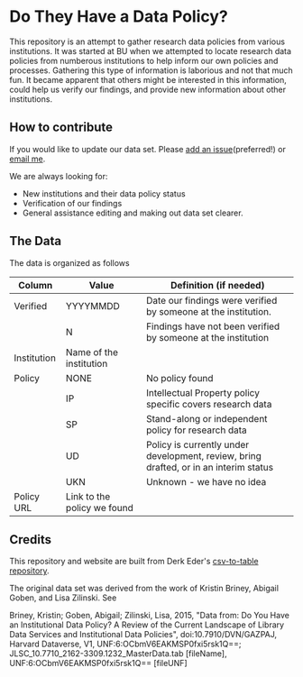 # Do They Have a Data Policy? 

This repository is an attempt to gather research data policies from various institutions. It was started at BU when we attempted to locate research data policies from numberous institutions to help inform our own policies and processes. Gathering this type of information is laborious and not that much fun. It became apparent that others might be interested in this information, could help us verify our findings, and provide new information about other institutions. 

## How to contribute

If you would like to update our data set. Please [add an issue](https://github.com/tomhohenstein/do-they-have-a-data-policy/issues)(preferred!) or [email me](mailto:tah@bu.edu).

We are always looking for:

+ New institutions and their data policy status
+ Verification of our findings
+ General assistance editing and making out data set clearer. 

## The Data

The data is organized as follows 

|Column   | Value | Definition (if needed) |
|---|---|---|
|Verified| YYYYMMDD   | Date our findings were verified by someone at the institution.    |
|   | N  | Findings have not been verified by someone at the institution    |
| Institution  | Name of the institution   |   |
|Policy | NONE| No policy found | 
| | IP | Intellectual Property policy specific covers research data | 
| | SP | Stand-along or independent policy for research data | 
| | UD | Policy is currently under development, review, bring drafted, or in an interim status |
| | UKN | Unknown - we have no idea | 
| Policy URL | Link to the policy we found | | 



## Credits

This repository and website are built from Derk Eder's [csv-to-table repository](https://github.com/derekeder/csv-to-html-table).

The original data set was derived from the work of Kristin Briney, Abigail Goben, and Lisa Zilinski. See 

Briney, Kristin; Goben, Abigail; Zilinski, Lisa, 2015, "Data from: Do You Have an Institutional Data Policy? A Review of the Current Landscape of Library Data Services and Institutional Data Policies", doi:10.7910/DVN/GAZPAJ, Harvard Dataverse, V1, UNF:6:OCbmV6EAKMSP0fxi5rsk1Q==; JLSC_10.7710_2162-3309.1232_MasterData.tab [fileName], UNF:6:OCbmV6EAKMSP0fxi5rsk1Q== [fileUNF]

